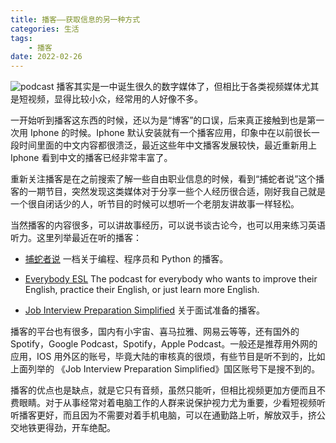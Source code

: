 ```yaml
---
title: 播客——获取信息的另一种方式
categories: 生活
tags: 
    - 播客
date: 2022-02-26
---
```


![podcast](https://wx1.sinaimg.cn/mw2000/008r2nFzgy1gzsiyyyxz1j30l205wdg5.jpg)
播客其实是一中诞生很久的数字媒体了，但相比于各类视频媒体尤其是短视频，显得比较小众，经常用的人好像不多。

一开始听到播客这东西的时候，还以为是“博客”的口误，后来真正接触到也是第一次用 Iphone 的时候。Iphone 默认安装就有一个播客应用，印象中在以前很长一段时间里面的中文内容都很溃泛，最近这些年中文播客发展较快，最近重新用上 Iphone 看到中文的播客已经非常丰富了。

重新关注播客是在之前搜索了解一些自由职业信息的时候，看到“捕蛇者说”这个播客的一期节目，突然发现这类媒体对于分享一些个人经历很合适，刚好我自己就是一个很自闭话少的人，听节目的时候可以想听一个老朋友讲故事一样轻松。

当然播客的内容很多，可以讲故事经历，可以说书谈古论今，也可以用来练习英语听力。这里列举最近在听的播客：

 - [捕蛇者说](https://pythonhunter.org/) 一档关于编程、程序员和 Python 的播客。

 - [Everybody ESL](https://everybodyesl.simplecast.com/) The podcast for everybody who wants to improve their English, practice their English, or just learn more English.

 - [Job Interview Preparation Simplified](https://www.interviewpreparationsimplified.com/podcasts/) 关于面试准备的播客。

播客的平台也有很多，国内有小宇宙、喜马拉雅、网易云等等，还有国外的 Spotify，Google Podcast，Spotify，Apple Podcast。一般还是推荐用外网的应用，IOS 用外区的账号，毕竟大陆的审核真的很烦，有些节目是听不到的，比如上面列举的 《Job Interview Preparation Simplified》国区账号下是搜不到的。

播客的优点也是缺点，就是它只有音频，虽然只能听，但相比视频更加方便而且不费眼睛。对于从事经常对着电脑工作的人群来说保护视力尤为重要，少看短视频听听播客更好，而且因为不需要对着手机电脑，可以在通勤路上听，解放双手，挤公交地铁更得劲，开车绝配。

